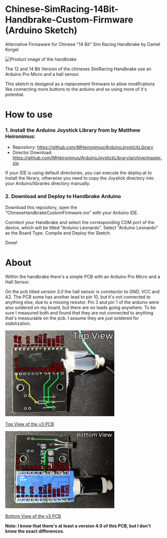 # Chinese-SimRacing-14Bit-Handbrake-Custom-Firmware (Arduino Sketch)
Alternative Firmaware for Chinese "14 Bit" Sim Racing Handbrake by Daniel Korgel

<img src="https://i.imgur.com/D5v82bh.jpg" width="350" alt="Product image of the handbrake">

The 12 and 14 Bit Version of the chineses SimRacing Handbrake use an Arduino Pro Micro and a hall sensor.

This sketch is desigend as a replacement firmware to allow modifcations like connecting more buttons to the arduino and so using more of it's potential. 


# How to use

### 1. Install the Arduino Joystick Library from by Matthew Heironimus:

* Repository: https://github.com/MHeironimus/ArduinoJoystickLibrary
* Director Download: https://github.com/MHeironimus/ArduinoJoystickLibrary/archive/master.zip

If your IDE is using default directories, you can execute the deploy.at to Install the library, otherwise you need to copy the Joystick directory into your Arduino/libraries directory manually.

### 2. Download and Deploy to Handbrake Arduino

Download this repository, open the "ChineseHandbrakeCustomFirmware.ino" with your Arduino IDE.

Conntect your Handbrake and select the corresponding COM port of the device, which will be titled "Arduino Leonardo".
Select "Arduino Leonardo" as the Board Type.
Compile and Deploy the Sketch.

Done! 


# About

Within the handbrake there's a simple PCB with an Arduino Pro Micro and a Hall Sensor.

On the pcb titled *version 3.0* the hall sensor is conntector to GND, VCC and A2. The PCB some has another lead to pin 10, but it's not connected to anything else, due to a missing resistor.
Pin 3 and pin 1 of the arduino were also soldered on my board, but there are no leads going anywhere. To be sure I measured both and found that they are not connected to anything that's measurable on the pcb. I assume they are just soldered for stabilization.

<img src="14bit%20v3%20images/pcb_v3_top_anot.jpg?raw=true" width="350" alt="Top View of the v3 PCB"/>

[Top View of the v3 PCB](14bit%20v3%20images/pcb_v3_top_anot.jpg?raw=true "Top View of the v3 PCB")

<img src="14bit%20v3%20images/pcb_v3_bottom_anot.jpg?raw=true" width="350" alt="Bottom View of the v3 PCB"/>

[Bottom View of the v3 PCB](14bit%20v3%20images/pcb_v3_bottom_anot.jpg?raw=true "Bottom View of the v3 PCB")

**Note: I know that there's at least a version 4.0 of this PCB, but I don't know the exact differences.**

